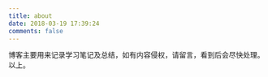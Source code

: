 ```yaml
---
title: about
date: 2018-03-19 17:39:24
comments: false
---
```


博客主要用来记录学习笔记及总结，如有内容侵权，请留言，看到后会尽快处理。以上。
